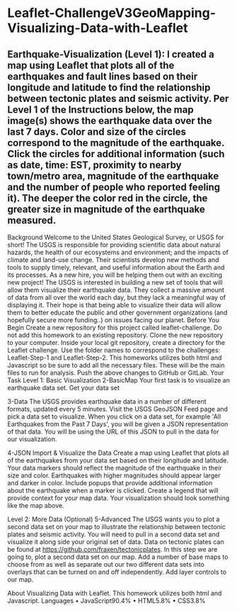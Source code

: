 # Leaflet-ChallengeV3GeoMapping-Visualizing-Data-with-Leaflet
Earthquake-Visualization (Level 1): I created a map using Leaflet that plots all of the earthquakes and fault lines based on their longitude and latitude to find the relationship between tectonic plates and seismic activity.
Per Level 1 of the Instructions below, the map image(s) shows the earthquake data over the last 7 days. Color and size of the circles correspond to the magnitude of the earthquake. Click the circles for additional information (such as date, time: EST, proximity to nearby town/metro area, magnitude of the earthquake and the number of people who reported feeling it). The deeper the color red in the circle, the greater size in magnitude of the earthquake measured.
---------------------------------------------------------------------------------
Background
Welcome to the United States Geological Survey, or USGS for short! The USGS is responsible for providing scientific data about natural hazards, the health of our ecosystems and environment; and the impacts of climate and land-use change. Their scientists develop new methods and tools to supply timely, relevant, and useful information about the Earth and its processes. As a new hire, you will be helping them out with an exciting new project!
The USGS is interested in building a new set of tools that will allow them visualize their earthquake data. They collect a massive amount of data from all over the world each day, but they lack a meaningful way of displaying it. Their hope is that being able to visualize their data will allow them to better educate the public and other government organizations (and hopefully secure more funding..) on issues facing our planet.
Before You Begin Create a new repository for this project called leaflet-challenge. Do not add this homework to an existing repository.
Clone the new repository to your computer.
Inside your local git repository, create a directory for the Leaflet challenge. Use the folder names to correspond to the challenges:
Leaflet-Step-1 and Leaflet-Step-2.
This homeworks utilizes both html and Javascript so be sure to add all the necessary files. These will be the main files to run for analysis.
Push the above changes to GitHub or GitLab.
Your Task Level 1: Basic Visualization 2-BasicMap
Your first task is to visualize an earthquake data set.
Get your data set

3-Data
The USGS provides earthquake data in a number of different formats, updated every 5 minutes. Visit the USGS GeoJSON Feed page and pick a data set to visualize. When you click on a data set, for example 'All Earthquakes from the Past 7 Days', you will be given a JSON representation of that data. You will be using the URL of this JSON to pull in the data for our visualization.

4-JSON
Import & Visualize the Data
Create a map using Leaflet that plots all of the earthquakes from your data set based on their longitude and latitude.
Your data markers should reflect the magnitude of the earthquake in their size and color. Earthquakes with higher magnitudes should appear larger and darker in color.
Include popups that provide additional information about the earthquake when a marker is clicked.
Create a legend that will provide context for your map data.
Your visualization should look something like the map above.

Level 2: More Data (Optional)
5-Advanced The USGS wants you to plot a second data set on your map to illustrate the relationship between tectonic plates and seismic activity. You will need to pull in a second data set and visualize it along side your original set of data. Data on tectonic plates can be found at https://github.com/fraxen/tectonicplates.
In this step we are going to, plot a second data set on our map. Add a number of base maps to choose from as well as separate out our two different data sets into overlays that can be turned on and off independently. Add layer controls to our map.

About
Visualizing Data with Leaflet. This homework utilizes both html and Javascript.
Languages
•	JavaScript90.4% 
•	HTML5.8% 
•	CSS3.8%
